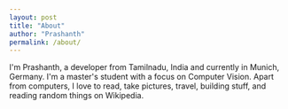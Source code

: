 ```yaml
---
layout: post
title: "About"
author: "Prashanth"
permalink: /about/
---
```



I'm Prashanth, a developer from Tamilnadu, India and currently in Munich, Germany. I'm a master's student with a focus on Computer Vision. Apart from computers, I love to read, take pictures, travel, building stuff, and reading random things on Wikipedia. 

 

